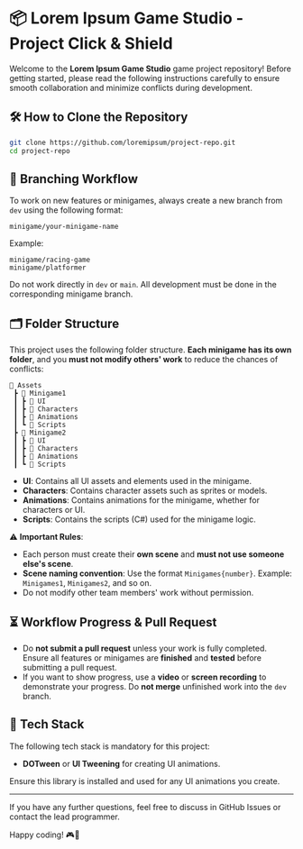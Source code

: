 # 📦 Lorem Ipsum Game Studio - Project Click & Shield

Welcome to the **Lorem Ipsum Game Studio** game project repository! Before getting started, please read the following instructions carefully to ensure smooth collaboration and minimize conflicts during development.

## 🛠️ How to Clone the Repository

```bash
git clone https://github.com/loremipsum/project-repo.git
cd project-repo
```

## 🔀 Branching Workflow

To work on new features or minigames, always create a new branch from `dev` using the following format:

```
minigame/your-minigame-name
```

Example:

```
minigame/racing-game
minigame/platformer
```

Do not work directly in `dev` or `main`. All development must be done in the corresponding minigame branch.

## 🗂️ Folder Structure

This project uses the following folder structure. **Each minigame has its own folder**, and you **must not modify others' work** to reduce the chances of conflicts:

```
📂 Assets
 ┣ 📂 Minigame1
 ┃ ┣ 📂 UI
 ┃ ┣ 📂 Characters
 ┃ ┣ 📂 Animations
 ┃ ┗ 📂 Scripts
 ┣ 📂 Minigame2
 ┃ ┣ 📂 UI
 ┃ ┣ 📂 Characters
 ┃ ┣ 📂 Animations
 ┃ ┗ 📂 Scripts
```

- **UI**: Contains all UI assets and elements used in the minigame.
- **Characters**: Contains character assets such as sprites or models.
- **Animations**: Contains animations for the minigame, whether for characters or UI.
- **Scripts**: Contains the scripts (C#) used for the minigame logic.

⚠️ **Important Rules**:
- Each person must create their **own scene** and **must not use someone else's scene**.
- **Scene naming convention**: Use the format `Minigames{number}`. Example: `Minigames1`, `Minigames2`, and so on.
- Do not modify other team members' work without permission.

## ⏳ Workflow Progress & Pull Request

- Do **not submit a pull request** unless your work is fully completed. Ensure all features or minigames are **finished** and **tested** before submitting a pull request.
- If you want to show progress, use a **video** or **screen recording** to demonstrate your progress. Do **not merge** unfinished work into the `dev` branch.
  
## 🧰 Tech Stack

The following tech stack is mandatory for this project:
- **DOTween** or **UI Tweening** for creating UI animations.
  
Ensure this library is installed and used for any UI animations you create.

---

If you have any further questions, feel free to discuss in GitHub Issues or contact the lead programmer.

Happy coding! 🎮👾
